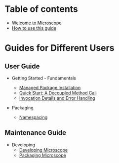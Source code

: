 # Table of contents

* [Welcome to Microscope](README.md)
* [How to use this guide](guides/HowToUseGuides.md)

# Guides for Different Users

## User Guide

* Getting Started - Fundamentals
  * [Managed Package Installation](getting-started/Installation.md)
  * [Quick Start: A Decoupled Method Call](getting-started/DecoupledMethod.md)
  * [Invocation Details and Error Handling](getting-started/InvocationDetails.md)

* Packaging
  * [Namespacing](packages/Namespaces.md)

## Maintenance Guide

* Developing
  * [Developing Microscope](app-maintenance/DevelopingMicroscope.md)
  * [Packaging Microscope](app-maintenance/PackagingMicroscope.md)




